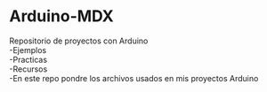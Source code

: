 # Arduino-MDX
Repositorio de proyectos con Arduino <br/>
-Ejemplos<br/>
-Practicas<br />
-Recursos<br />
-En este repo pondre los archivos usados en mis proyectos Arduino